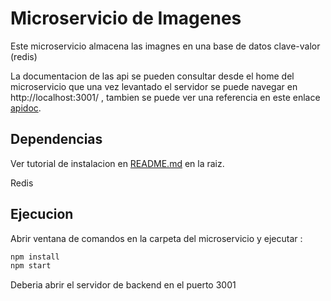 Microservicio de Imagenes
=

Este microservicio almacena las imagnes en una base de datos clave-valor (redis)

La documentacion de las api se pueden consultar desde el home del microservicio
que una vez levantado el servidor se puede navegar en http://localhost:3001/ ,
tambien se puede ver una referencia en este enlace [apidoc](APIDOC.md).

Dependencias
-

Ver tutorial de instalacion en [README.md](../README.md) en la raiz.

Redis

Ejecucion
-

Abrir ventana de comandos en la carpeta del microservicio y ejecutar :

```bash
npm install
npm start
```

Deberia abrir el servidor de backend en el puerto 3001
